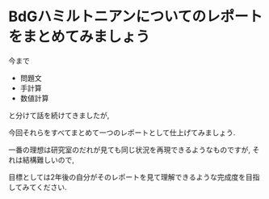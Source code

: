 # BdGハミルトニアンについてのレポートをまとめてみましょう

今まで

- 問題文
- 手計算
- 数値計算

と分けて話を続けてきましたが,

今回それらをすべてまとめて一つのレポートとして仕上げてみましょう.

一番の理想は研究室のだれが見ても同じ状況を再現できるようなものですが, それは結構難しいので,

目標としては2年後の自分がそのレポートを見て理解できるような完成度を目指してみてください.
